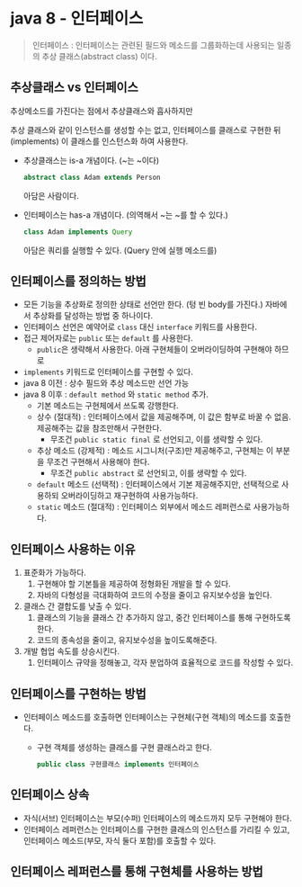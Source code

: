 # java 8 - 인터페이스



> 인터페이스 : 인터페이스는 관련된 필드와 메소드를 그룹화하는데 사용되는 일종의 추상 클래스(abstract class) 이다.  



## 추상클래스 vs 인터페이스

추상메소드를 가진다는 점에서 추상클래스와 흡사하지만

추상 클래스와 같이 인스턴스를 생성할 수는 없고, 인터페이스를 클래스로 구현한 뒤(implements) 이 클래스를 인스턴스화 하여 사용한다.

* 추상클래스는 is-a 개념이다. (~는 ~이다)

  ```java
  abstract class Adam extends Person
  ```

  아담은 사람이다.

* 인터페이스는 has-a 개념이다. (의역해서 ~는 ~를 할 수 있다.)

  ```java
  class Adam implements Query
  ```

  아담은 쿼리를 실행할 수 있다. (Query 안에 실행 메소드를)



## 인터페이스를 정의하는 방법

* 모든 기능을 추상화로 정의한 상태로 선언만 한다. (텅 빈 body를 가진다.) 자바에서 추상화를 달성하는 방법 중 하나이다.
* 인터페이스 선언은 예약어로 `class` 대신 `interface` 키워드를 사용한다.
* 접근 제어자로는 `public` 또는 `default` 를 사용한다.
  *  `public`은 생략해서 사용한다. 아래 구현체들이 오버라이딩하여 구현해야 하므로
* `implements` 키워드로 인터페이스를 구현할 수 있다.
* java 8 이전 : 상수 필드와 추상 메소드만 선언 가능
* java 8 이후 : `default method` 와 `static method` 추가.
  * 기본 메소드는 구현체에서 쓰도록 강행한다.
  * 상수 (절대적) : 인터페이스에서 값을 제공해주며, 이 값은 함부로 바꿀 수 없음. 제공해주는 값을 참조만해서 구현한다.
    * 무조건 `public static final` 로 선언되고, 이를 생략할 수 있다.
  * 추상 메소드 (강제적) : 메소드 시그니처(구조)만 제공해주고, 구현체는 이 부분을 무조건 구현해서 사용해야 한다.
    * 무조건 `public abstract` 로 선언되고, 이를 생략할 수 있다.
  * `default` 메소드 (선택적) : 인터페이스에서 기본 제공해주지만, 선택적으로 사용하되 오버라이딩하고 재구현하여 사용가능하다.
  * `static` 메소드 (절대적) :  인터페이스 외부에서 메소드 레퍼런스로 사용가능하다.



## 인터페이스 사용하는 이유

1. 표준화가 가능하다.
   1. 구현해야 할 기본틀을 제공하여 정형화된 개발을 할 수 있다.
   2. 자바의 다형성을 극대화하여 코드의 수정을 줄이고 유지보수성을 높인다.
2. 클래스 간 결합도를 낮출 수 있다.
   1. 클래스의 기능을 클래스 간 추가하지 않고, 중간 인터페이스를 통해 구현하도록 한다.
   2. 코드의 종속성을 줄이고, 유지보수성을 높이도록해준다.
3. 개발 협업 속도를 상승시킨다.
   1. 인터페이스 규약을 정해놓고, 각자 분업하여 효율적으로 코드를 작성할 수 있다.



## 인터페이스를 구현하는 방법

* 인터페이스 메소드를 호출하면 인터페이스는 구현체(구현 객체)의 메소드를 호출한다.

  * 구현 객체를 생성하는 클래스를 구현 클래스라고 한다.

    ```java
    public class 구현클래스 implements 인터페이스
    ```



## 인터페이스 상속

* 자식(서브) 인터페이스는 부모(수퍼) 인터페이스의 메소드까지 모두 구현해야 한다.
* 인터페이스 레퍼런스는 인터페이스를 구현한 클래스의 인스턴스를 가리킬 수 있고, 인터페이스 메소드(부모, 자식 둘다 포함)를 호출할 수 있다.



## 인터페이스 레퍼런스를 통해 구현체를 사용하는 방법









